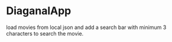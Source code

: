 # DiaganalApp
load movies from local json and add a search bar with minimum 3 characters to search the movie.
